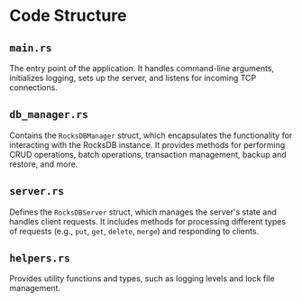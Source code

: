 # Code Structure

## `main.rs`

The entry point of the application. It handles command-line arguments, initializes logging, sets up the server, and listens for incoming TCP connections.

## `db_manager.rs`

Contains the `RocksDBManager` struct, which encapsulates the functionality for interacting with the RocksDB instance. It provides methods for performing CRUD operations, batch operations, transaction management, backup and restore, and more.

## `server.rs`

Defines the `RocksDBServer` struct, which manages the server's state and handles client requests. It includes methods for processing different types of requests (e.g., `put`, `get`, `delete`, `merge`) and responding to clients.

## `helpers.rs`

Provides utility functions and types, such as logging levels and lock file management.
